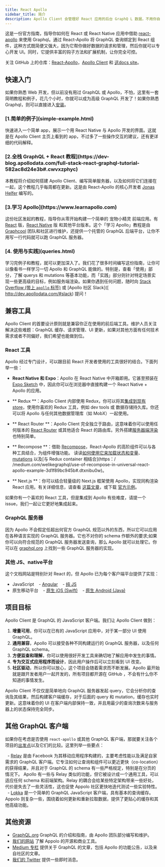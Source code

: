 ```yaml
---
title: React Apollo
sidebar_title: 简介
description: Apollo Client 会管理好 React 应用的后台 GraphQ L 数据，不用你自己操心。
---
```


这是一份官方指南，指导你如何在 React 或 React Native 应用中借助 [react-apollo](https://github.com/apollographql/react-apollo) 来使用 Graphql。通过 React-Apollo 将 GraphQL 查询绑定到 React 组件，这种方式既简便又强大，因为它帮你做好数据的请求和管理，然后你就可以专心开发 UI。同时，它提供丰富的钩子方法和扩展机制，让你完全可控。

关注 GitHub 上的仓库：[React-Apollo](https://github.com/apollographql/react-apollo)，[Apollo Client](https://github.com/apollographql/apollo-client) 和 [这docs site](https://github.com/apollographql/react-docs)。

<h2 id="tutorials">快速入门</h2>

如果你熟悉 Web 开发，但以前没有用过 GraphQL 或 Apollo，不怕，这里有一套简明教程和例子，花几个小时，你就可以成为高级 GraphQL 开发了！如果你熟悉 Graphql，则可以直接进入[安装](initialization.html)。

<h3 id="simple-example"> [1.简单的例子](simple-example.html)</h3>

快速进入一个简单 app，展示一个用 React Native 与 Apollo 开发的界面。这就是在 Apollo Client 主页上看到的 app，不过多了一些操作交互的建议，还有更详细的代码解释。

<h3 id="full-stack-graphql"> [2.全栈 GraphQL + React 教程](https://dev-blog.apollodata.com/full-stack-react-graphql-tutorial-582ac8d24e3b#.cwvxzphyc)</h3>

本教程将介绍如何搭建 Apollo Client、编写简单服务器，以及如何将它们连接在一起，这个教程几乎每周都在更新。这是由 React-Apollo 的核心开发者 [Jonas Helfer](https://twitter.com/helferjs) 编写的。

<h3 id="learn-apollo"> [3.学习 Apollo](https://www.learnapollo.com)</h3>

这份社区发起的教程，指导你从零开始构建一个简单的 宠物小精灵 前端应用。有 [React](https://www.learnapollo.com/tutorial-react/react-01) 版，[React Native](https://www.learnapollo.com/tutorial-react-native/react-native-01) 版        和其他平台版本。这个「学习 Apollo」教程是由 [Graphcool](https://www.graph.cool/) 团队和社区进行维护，还提供一个托管的 GraphQL 后端平台，让你不用写一行代码就可以跑 GraphQL 服务器。

<h3 id="usage-recipes"> [4. 使用与实践](queries.html)</h3>

学习完例子和教程，就可以更加深入了。我们花了很多时间编写这份指南，让你可以像看书一样学习一切 Apollo 和 GraphQL 能做的。特别是，查看「使用」部分，了解 querys 和 mutations 等基本功能，而「实践」部分则针对特定场景实现一些更高级的目标，例如服务端渲染。如果你遇到任何问题，随时向 [Stack Overflow (带上 `apollo` 标签)](http://stackoverflow.com/questions/tagged/apollo) 或 [Apollo 社区 Slack]([ http://dev.apollodata.com/#slack) 提问！

<h2 id="compatibility">兼容工具</h2>

Apollo Client 的首要设计原则就是兼容你正在使用的前后端工具。维护人员关注解决这些难题：GraphQL 缓存、请求管理、UI 更新，如果对其他方面有任何技术需求或者不同偏好，我们希望也能做到位。

<h3 id="react-toolbox">React 工具</h3>

Apollo 经过专门设计，可以跟目前 React 开发者使用的工具很好的结合。下面列举一些：

- **React Native 和 Expo**：Apollo 在 React Native 中开箱即用。它甚至预装在 [Expo Sketch](https://sketch.expo.io/H1QdWZUjg) 中，因此你可以在浏览器中直接构建一个 React Native + Apollo 的应用。

- ** Redux **：Apollo Client 内部使用 Redux，你可以将其[集成到现有 store](redux.html)，使用你喜欢的 Redux 工具，例如 dev tools 或 数据存储持久库。你还可以将 Apollo 与任何其他数据管理库（如 MobX）一起使用。

- ** React Router **：Apollo Client 完全独立于路由，这意味着你可以使用任何版本的 [React Router](https://github.com/ReactTraining/react-router) 或其他适合 React 的路由库。另外搭建[服务器端渲染](http://dev.apollodata.com/react/server-side-rendering.html)也特别简单。

- ** Recompose **：借助 [Recompose](https://github.com/acdlite/recompose)，React-Apollo 的高阶组件可以与各种工具结合，为组件增强功能。 读读[如何使用它来加载状态和变量](https://dev-blog.apollodata.com/simplify-your-react-components-with-apollo-and-recompose-8b9e302dea51#.z7tbkf8er)、[mutations](https://medium.com/front-end-developers/how-i-write-mutations-in-apollo-w-recompose-1c0ab06ef4ea#.iobufopba) 以及[与 Redux container 相结合](https：/ /medium.com/welikegraphql/use-of-recompose-in-universal-react-apollo-example-3d1f89bc945b#.dtxnibu0w)。

- ** Next.js **：你可以结合轻量级的 Next.js 框架使用 Apollo，实现同构渲染 React 应用。有关详细信息，请查看 [这篇文章](https://dev-blog.apollodata.com/whats-next-js-for-apollo-e4dfe835d070)，或下载 [官方示例](https://github.com/zeit/next.js/tree/master/examples/with-apollo)。

如果你有一个喜欢的 React 工具，但是集成到 Apollo  有些难度，请提一个 issue，我们一起让它更好地集成起来。

<h3 id="graphql-servers"> GraphQL 服务器</h3>

因为 Apollo 不会假定任超出何官方 GraphQL 规范以外的东西，所以它可以应用在各种语言实现的 GraphQL 服务器。它也不对你的 schema 作额外的要求;如果你可以向符合规范的 GraphQL 服务器发送查询，那么 Apollo 就可以处理它。你可以在 [graphql.org](http://graphql.org/code/#server-libraries) 上找到一些 GraphQL 服务器的实现。

<h3 id="other-platforms">其他 JS、native平台</h3>

这个文档网站是特别针对 React 的，但 Apollo 已为每个客户端平台提供了实现：

- JavaScript
   - [Angular](http://dev.apollodata.com/angular)
   - [纯 JS](http://dev.apollodata.com/core)
- 原生移动平台
   - [原生 iOS (Swift)](http://dev.apollodata.com/ios/)
   - [原生 Android (Java)](https://github.com/apollographql/apollo-android)

<h2 id="goals">项目目标</h2>

Apollo Client 是 GraphQL 的 JavaScript 客户端。我们让 Apollo Client 做到：

1. **增量可用**，你可以在已有的 JavaScript 应用中，对于某一部分 UI 使用 GraphQL。
2. **通用兼容**，Apollo 可以接受各种不同构建运行的 GraphQL 服务器，以及任何 GraphQL schema。
3. **方便监查和理解**，你可以使用很好开发工具来确切地了解应用中发生的事情。
4. **专为交互式应用程序而设计**，因此用户操作后可以立刻看到 UI 改变。
5. **社区驱动**，所以你可以放心，这个项目会随着需求而不断发展。Apollo 最开始就是跟开发者用户一起开发的，所有项目都开源在 GitHub ，不会有什么你不知道的事情发生。

Apollo Client 不仅仅是简单地向 GraphQL 服务器发起 query，它会分析你的查询及其结果，然后构建客户端缓存，对于后面的 query 和 mutation，缓存也实时更新。这意味着你的 UI 在客户端内部保持一致，并且用最少的查询次数来与服务器上的状态保持完全同步。

<h2 id="comparison">其他 GraphQL 客户端</h2>

如果你在考虑是否使用 `react-apollo` 或其他 GraphQL 客户端，那就要关注各个项目的[出发点](#goals)以及它们的比较。这里列举一些要点：

  - [Relay](https://facebook.github.io/relay/) 是由 Facebook 为其移动应用程序构建的，主要考虑性能以及满足自家需求的 GraphQL 客户端。它专注如何让查询和组件可以更近更快（co-location）的获得结果，并且对于 GraphQL 的 schema 有一些严格规定，特别是在分页的情况下。 Apollo 有一些与 Relay 类似的功能，但它被设计成一个通用工具，可以适应任何 schema 和前端架构。Relay 的耦合会给某些特定架构带来一些好处，代价是失去了一些灵活性，这也促使 Appolo 社区更快地迭代测试一些实验特性。
  - [Lokka](https://github.com/kadirahq/lokka) 是一个简单的 GraphQL JavaScript 客户端，具有基本的查询缓存。Appolo 则复杂一些，围绕着如何更新和重新拉取数据，提供了更贴心的缓存和其他高级功能。

<h2 id="learn-more">其他资源</h2>

- [GraphQL.org](http://graphql.org) GraphQL 的介绍和指南，由 Apollo 团队部分编写和维护。
- [我们的网站](http://www.apollodata.com/) 了解 Appolo 的开源和商业工具。
- [Medium 专栏](https://medium.com/apollo-stack) 提供关于 GraphQL 的文章，包括 Apollo 的功能公告，以及来自社区的文章。
- [我们的 Twitter](https://twitter.com/apollographql) 提供一些即时消息。
